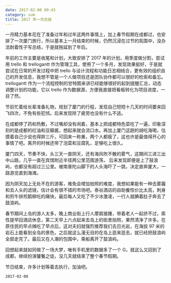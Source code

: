 ```yaml
---
date: 2017-02-08 09:43
category: sum
title: 2017 年一月总结
---
```



一月精力基本花在了准备过年和过年这两件事情上，加上春节假期在成都过，也安排了一次厦门旅行，所以基本上一月结束的时候，仍然沉浸在过节的氛围中，没办法耐着性子写总结，于是就拖延到了年后。

年前的工作主要是收尾和计划，大致安排了 2017 年的计划，用季度做分割，尝试用 trello 和 trellogantt 作为管理工具，使用了一个多月，发现效果挺好，于是就尝试在日常的开发过程中把 trello 与设计流程和功能日志相结合，更有效的组织自己的开发信息，我想不管是一个人做项目还是团队协作都可以很好的检索和备忘。 trellogantt 作为一个流程控制的甘特图来讲已经能够很好的起到提醒汇总，动态调整计划的功能，它以 trello 作为数据源，方便我直接把看板转化为项目进度，一目了然。

节前忙着给长辈准备礼物，规划了厦门的行程，发现自己短短十几天的时间要来回飞四次，不免有些犯怵。后来发现除了疲劳也没有什么不适。

在成都停了药和热敷，不过嘴却没有闲着，基本上把成都特色菜吃了一遍，印象深刻的是成都的红油和豆瓣酱，想起来就会流口水。再加上厦门这趟的胡吃海喝，估摸着自己少说也得胖三斤，可回来一称重，两个人都瘦了，这也许是最值得开心的事情了吧。离开的时候还带了泡菜和豆腐乳，足够吃上很久。

厦门四天，节奏不快，头三天一直阴天，还有海风吹不散的雾气，这期间三进三出中山路，几乎一直在宾馆附近半径两公里范围游荡， 后来发现即便是上了鼓浪屿，也都没有超过三公里。被南普陀山脚下的人头海吓了一跳，决定直奔厦大，一路游览直到海滩。

因为阴天加上无处不在的游客，难免会增加拍照的难度，我想如果能有一种去雾霾和去人头的滤镜，估计会有很不错的市场吧。泰谷酒店的自助餐性价比太高，刺身和煎牛排煎鹅柳吃的痛快，最后每人又吃了不少冰激凌，一行人就腆着肚子奔去了鼓浪屿。

春节期间上岛的游人太多，晚上商业街上行人摩肩接踵，带着老人一起挤不过，索性提早回酒店休息，第二天早上六点起来去岛上的街景拍照，果然清净了许多。在原住民的早点摊吃了早点后，这对夫妇就强烈推荐我们去日光岩，在海拔 97 米的岩石上能看到全岛的景色，之后就这么漫无目的在岛上逛来逛去，就已经把鼓浪屿全部走完了。最后又在人潮的包围中，乘船离开了鼓浪屿。

回想起来就如同做了一场大梦，唯有手机里的数据多了一个 G，就这么又回到了成都，继续扮演饕餮之徒。没几天就结束了整个春节假期。

节日结束，许多计划等着去执行，加油吧。

`2017-02-08`

